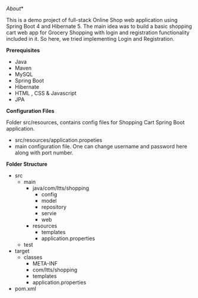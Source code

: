 *About**

This is a demo project of full-stack Online Shop web application using Spring Boot 4 and Hibernate 5. The main idea was to build a basic shopping cart web app for Grocery Shopping with login and registration functionality included in it. So here, we tried implementing Login and Registration.

**Prerequisites**

- Java
- Maven 
- MySQL
- Spring Boot
- Hibernate
- HTML , CSS & Javascript
- JPA

**Configuration Files**

Folder src/resources, contains config files for Shopping Cart Spring Boot application.
- src/resources/application.propeties
- main configuration file. One can change username and password here along with port number.


**Folder Structure**

- src
    - main
        - java/com/ltts/shopping
            - config
            - model
            - repository
            - servie
            - web
        - resources
            - templates
            - application.properties
    - test
- target
    - classes
        - META-INF
        - com/ltts/shopping
        - templates
        - application.properties
- pom.xml
